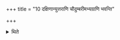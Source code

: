 +++
title = "10 दक्षिणान्युत्तराणि चौदुम्बरीमभ्यग्राणि भवन्ति"

+++

<details><summary>थिते</summary>

दक्षिणान्युत्तराणि चौदुम्बरीमभ्यग्राणि भवन्ति १०
</details>

